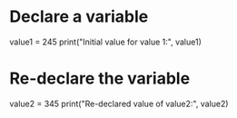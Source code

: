 # Declare a variable
value1 = 245
print("Initial value for value 1:", value1)

# Re-declare the variable
value2 = 345
print("Re-declared value of value2:", value2)

